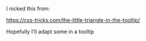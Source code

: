 I nicked this from:


https://css-tricks.com/the-little-triangle-in-the-tooltip/

Hopefully I'll adapt some in a tooltip 
